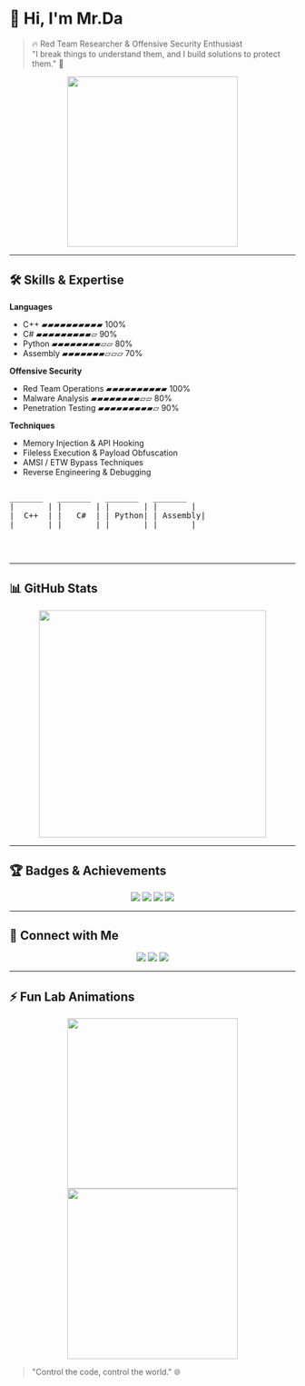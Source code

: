 # 👋 Hi, I'm Mr.Da

> 🔥 Red Team Researcher & Offensive Security Enthusiast  
> "I break things to understand them, and I build solutions to protect them." 🔐

<p align="center">
  <img src="https://media.giphy.com/media/3oEjI6SIIHBdRxXI40/giphy.gif" width="300"/>
</p>

---

## 🛠 Skills & Expertise

**Languages**
- C++ ▰▰▰▰▰▰▰▰▰▰ 100%
- C# ▰▰▰▰▰▰▰▰▰▱ 90%
- Python ▰▰▰▰▰▰▰▰▱▱ 80%
- Assembly ▰▰▰▰▰▰▰▱▱▱ 70%

**Offensive Security**
- Red Team Operations ▰▰▰▰▰▰▰▰▰▰ 100%
- Malware Analysis ▰▰▰▰▰▰▰▰▱▱ 80%
- Penetration Testing ▰▰▰▰▰▰▰▰▰▱ 90%

**Techniques**
- Memory Injection & API Hooking  
- Fileless Execution & Payload Obfuscation  
- AMSI / ETW Bypass Techniques  
- Reverse Engineering & Debugging  

<p align="center">
<pre>
<pre>
_______   _______   _______   _______
|       | |       | |       | |       |
|  C++  | |   C#  | | Python| | Assembly|
|_______| |_______| |_______| |_______|
</pre>

</pre>
</p>

---

## 📊 GitHub Stats

<p align="center">
  
  <img src="https://github-readme-stats.vercel.app/api/top-langs/?username=kk159963&layout=compact&theme=radical" width="400" />
</p>

---

## 🏆 Badges & Achievements

<p align="center">
  <img src="https://img.shields.io/badge/C++-Expert-blue?style=for-the-badge&logo=c%2B%2B"/>
  <img src="https://img.shields.io/badge/C%23-Expert-blueviolet?style=for-the-badge&logo=c-sharp"/>
  <img src="https://img.shields.io/badge/Python-Advanced-yellow?style=for-the-badge&logo=python"/>
  <img src="https://img.shields.io/badge/RedTeam-Research-red?style=for-the-badge"/>
</p>

---

## 🔗 Connect with Me

<p align="center">
  <a href="https://github.com/kk159963"><img src="https://img.shields.io/badge/GitHub-kk159963-black?style=for-the-badge&logo=github"/></a>
  <a href="#"><img src="https://img.shields.io/badge/LinkedIn-Profile-blue?style=for-the-badge&logo=linkedin"/></a>
  <a href="#"><img src="https://img.shields.io/badge/Twitter-@YourHandle-1DA1F2?style=for-the-badge&logo=twitter"/></a>
</p>

---

## ⚡ Fun Lab Animations

<p align="center">
  <img src="https://media.giphy.com/media/l0MYt5jPR6QX5pnqM/giphy.gif" width="300"/>
  <img src="https://media.giphy.com/media/xT0GqF7V7DgHfTe9y0/giphy.gif" width="300"/>
</p>

> "Control the code, control the world." 🌐
